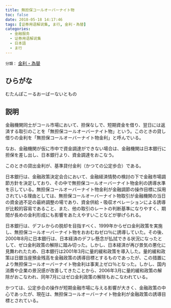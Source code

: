 ```yaml
---
title: 無担保コールオーバーナイト物
toc: false
date: 2018-05-18 14:17:46
tags: [证券用语解说集, ま行, 金利・為替]
categories:
  - 金融服务
  - 证券用语解说集
  - 日本語
  - ま行
---
```


`分類：` [金利・為替](/tags/金利・為替/)

## ひらがな

むたんぽこーるおーばーないともの

## 説明

金融機関同士がコール市場において、担保なしで、短期資金を借り、翌日には返済する取引のことを「無担保コールオーバーナイト物」という。このときの貸し借りの金利を「無担保コールオーバーナイト物金利」と呼んでいる。

なお、金融機関が仮に市中で資金調達ができない場合は、金融機関は日本銀行に担保を差し出し、日本銀行より、資金調達をおこなう。

このときの貸出金利が、基準貸付金利（かつての公定歩合）である。

日本銀行は、金融政策決定会合において、金融経済情勢の検討の下で金融市場調節方針を決定しており、その中で無担保コールオーバーナイト物金利の誘導水準を示している。無担保コールオーバーナイト物金利が金融調節の操作目標に採用されている理由としては、無担保コールオーバーナイト物取引が金融機関の当日の資金過不足の最終調整の場であり、資金供給・吸収オペレーションによる誘導が比較的容易であること、また、他の取引のレートの判断基準になりやすく、期間が長めの金利形成にも影響をあたえやすいことなどが挙げられる。

日本銀行は、デフレからの脱却を目指すべく、1999年からゼロ金利政策を実施し、無担保コールオーバーナイト物をおおむねゼロ％に誘導していた。その後、2000年8月に日本銀行は、日本経済のデフレ懸念が払拭できる状況になったとして、ゼロ金利政策の解除に踏み切った。しかし、日本経済が再び景気の悪化に見舞われたため、日本銀行は2001年3月に量的緩和政策を導入した。量的緩和政策は日銀当座預金残高を金融政策の誘導目標とするものであったが、この措置により無担保コールオーバーナイト物金利は事実上ゼロ％となった。しかし、国内消費や企業の景況感が改善してきたことから、2006年3月に量的緩和政策の解除がおこなわれ、同年7月にはゼロ金利政策の解除もおこなわれている。

かつては、公定歩合の操作が短期金融市場に与える影響が大きく、金融政策の中心であったが、現在は、無担保コールオーバーナイト物金利が金融政策の誘導目標とされている。
